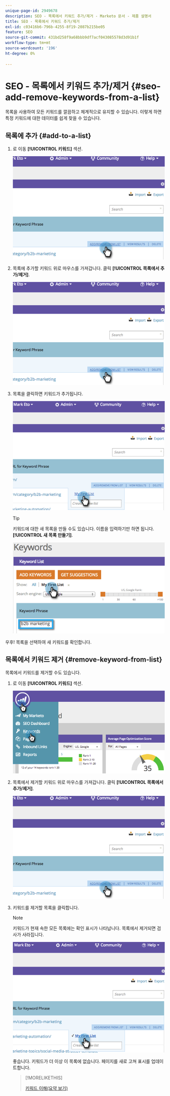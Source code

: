 ```yaml
---
unique-page-id: 2949678
description: SEO - 목록에서 키워드 추가/제거 - Marketo 문서 - 제품 설명서
title: SEO - 목록에서 키워드 추가/제거
exl-id: c03416b6-796b-4255-8f19-2087b215be05
feature: SEO
source-git-commit: 431bd258f9a68bbb9df7acf043085578d3d91b1f
workflow-type: tm+mt
source-wordcount: '196'
ht-degree: 0%

---
```


# SEO - 목록에서 키워드 추가/제거 {#seo-add-remove-keywords-from-a-list}

목록을 사용하여 모든 키워드를 깔끔하고 체계적으로 유지할 수 있습니다. 이렇게 하면 특정 키워드에 대한 데이터를 쉽게 찾을 수 있습니다.

## 목록에 추가 {#add-to-a-list}

1. 로 이동 **[!UICONTROL 키워드]** 섹션.

   ![](assets/image2014-9-18-11-3a48-3a36.png)

1. 목록에 추가할 키워드 위로 마우스를 가져갑니다. 클릭 **[!UICONTROL 목록에서 추가/제거]**.

   ![](assets/image2014-9-18-11-3a48-3a42.png)

1. 목록을 클릭하면 키워드가 추가됩니다.

   ![](assets/image2014-9-18-11-3a48-3a47.png)

   >[!TIP]
   >
   >키워드에 대한 새 목록을 만들 수도 있습니다. 이름을 입력하기만 하면 됩니다. **[!UICONTROL 새 목록 만들기]**.

   ![](assets/image2014-9-18-11-3a49-3a16.png)

우후! 목록을 선택하여 새 키워드를 확인합니다.

## 목록에서 키워드 제거 {#remove-keyword-from-list}

목록에서 키워드를 제거할 수도 있습니다.

1. 로 이동 **[!UICONTROL 키워드]** 섹션.

   ![](assets/image2014-9-18-11-3a49-3a55.png)

1. 목록에서 제거할 키워드 위로 마우스를 가져갑니다. 클릭 **[!UICONTROL 목록에서 추가/제거]**.

   ![](assets/image2014-9-18-11-3a50-3a4.png)

1. 키워드를 제거할 목록을 클릭합니다.

   >[!NOTE]
   >
   >키워드가 현재 속한 모든 목록에는 확인 표시가 나타납니다. 목록에서 제거되면 검사가 사라집니다.

   ![](assets/image2014-9-18-11-3a50-3a41.png)

   좋습니다. 키워드가 더 이상 이 목록에 없습니다. 페이지를 새로 고쳐 표시를 업데이트합니다.

   >[!MORELIKETHIS]
   >
   >[키워드 이해(요약 보기)](/help/marketo/product-docs/additional-apps/seo/keywords/seo-understanding-keywords.md)
